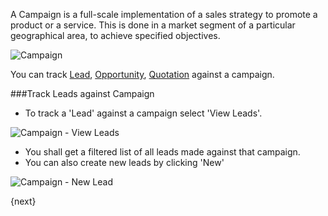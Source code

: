 A Campaign is a full-scale implementation of a sales strategy to promote a
product or a service. This is done in a market segment of a particular
geographical area, to achieve specified objectives.

<img class="screenshot" alt="Campaign" src="{{url_prefix}}/assets/img/crm/campaign.png">

You can track [Lead]({{url_prefix}}/user/guides/crm/lead.html), [Opportunity]({{url_prefix}}/user/guides/crm/opportunity.html), [Quotation]({{url_prefix}}/user/guides/selling/quotation.html) against a campaign.

###Track Leads against Campaign

* To track a 'Lead' against a campaign select 'View Leads'.

<img class="screenshot" alt="Campaign - View Leads" src="{{url_prefix}}/assets/img/crm/campaign-view-leads.png">

* You shall get a filtered list of all leads made against that campaign.
* You can also create new leads by clicking 'New'

<img class="screenshot" alt="Campaign - New Lead" src="{{url_prefix}}/assets/img/crm/campaign-new-lead.png">

{next}
